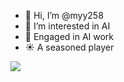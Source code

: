 - 👋 Hi, I’m @myy258
- 👀 I’m interested in AI
- 🌱 Engaged in AI work
- ☀️ A seasoned player

[![](https://github-readme-stats.vercel.app/api?username=myy258)](https://github.com/anuraghazra/github-readme-stats)

<!---
myy258/myy258 is a ✨ special ✨ repository because its `README.md` (this file) appears on your GitHub profile.
You can click the Preview link to take a look at your changes.
--->
